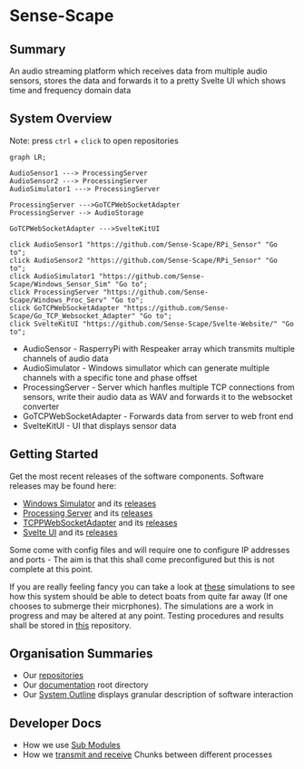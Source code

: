 # Sense-Scape

## Summary

An audio streaming platform which receives data from multiple audio sensors, stores the data and forwards it to a pretty Svelte UI which shows time and frequency domain data

## System Overview

Note: press `ctrl` + `click` to open repositories

``` mermaid
graph LR; 

AudioSensor1 ---> ProcessingServer
AudioSensor2 ---> ProcessingServer
AudioSimulator1 ---> ProcessingServer

ProcessingServer --->GoTCPWebSocketAdapter
ProcessingServer --> AudioStorage

GoTCPWebSocketAdapter --->SvelteKitUI

click AudioSensor1 "https://github.com/Sense-Scape/RPi_Sensor" "Go to";
click AudioSensor2 "https://github.com/Sense-Scape/RPi_Sensor" "Go to";
click AudioSimulator1 "https://github.com/Sense-Scape/Windows_Sensor_Sim" "Go to";
click ProcessingServer "https://github.com/Sense-Scape/Windows_Proc_Serv" "Go to";
click GoTCPWebSocketAdapter "https://github.com/Sense-Scape/Go_TCP_Websocket_Adapter" "Go to";
click SvelteKitUI "https://github.com/Sense-Scape/Svelte-Website/" "Go to";

```

- AudioSensor - RasperryPi with Respeaker array which transmits multiple channels of audio data
- AudioSimulator - Windows simullator which can generate multiple channels with a specific tone and phase offset
- ProcessingServer - Server which hanfles multiple TCP connections from sensors, write their audio data as WAV and forwards it to the websocket converter
- GoTCPWebSocketAdapter - Forwards data from server to web front end
- SvelteKitUI - UI that displays sensor data

## Getting Started

Get the most recent releases of the software components. Software releases may be found here: 

- [Windows Simulator](https://github.com/Sense-Scape/Windows_Sensor_Sim/) and its [releases](https://github.com/Sense-Scape/Windows_Sensor_Sim/releases)
- [Processing Server](https://github.com/Sense-Scape/Windows_Proc_Serv/) and its [releases](https://github.com/Sense-Scape/Windows_Proc_Serv/releases)
- [TCPPWebSocketAdapter](https://github.com/Sense-Scape/Go_TCP_Websocket_Adapter/) and its [releases](https://github.com/Sense-Scape/Go_TCP_Websocket_Adapter/releases)
- [Svelte UI](https://github.com/Sense-Scape/Svelte-Website/) and its [releases](https://github.com/Sense-Scape/Svelte-Website/releases)

Some come with config files and will require one to configure IP addresses and ports - The aim is that this shall come preconfigured but this is not complete at this point.

If you are really feeling fancy you can take a look at [these](https://github.com/Sense-Scape/Python_Simulations/blob/main/PropogationModelling.ipynb) simulations to see how this system should be able to detect boats from quite far away (If one chooses to submerge their micrphones). The simulations are a work in progress and may be altered at any point. Testing procedures and results shall be stored in [this](https://github.com/Sense-Scape/Testing_Docs/tree/main) repository.

## Organisation Summaries
- Our [repositories](https://github.com/orgs/Sense-Scape/repositories)
- Our [documentation](https://github.com/Sense-Scape/.github) root directory
- Our [System Outline](https://github.com/Sense-Scape/.github/blob/main/profile/System%20Outline.md) displays granular description of software interaction

## Developer Docs
- How we use  [Sub Modules](https://github.com/Sense-Scape/.github/blob/main/manuals/Sub%20Module%20Usage.md)
- How we [transmit and receive](https://github.com/Sense-Scape/.github/blob/main/manuals/Chunk%20Tx%20Rx.md) Chunks between different processes
